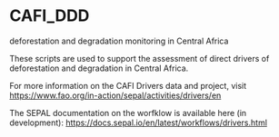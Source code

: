 # CAFI_DDD
deforestation and degradation monitoring in Central Africa

These scripts are used to support the assessment of direct drivers of deforestation and degradation in Central Africa. 

For more information on the CAFI Drivers data and project, visit https://www.fao.org/in-action/sepal/activities/drivers/en

The SEPAL documentation on the worfklow is available here (in development): https://docs.sepal.io/en/latest/workflows/drivers.html
